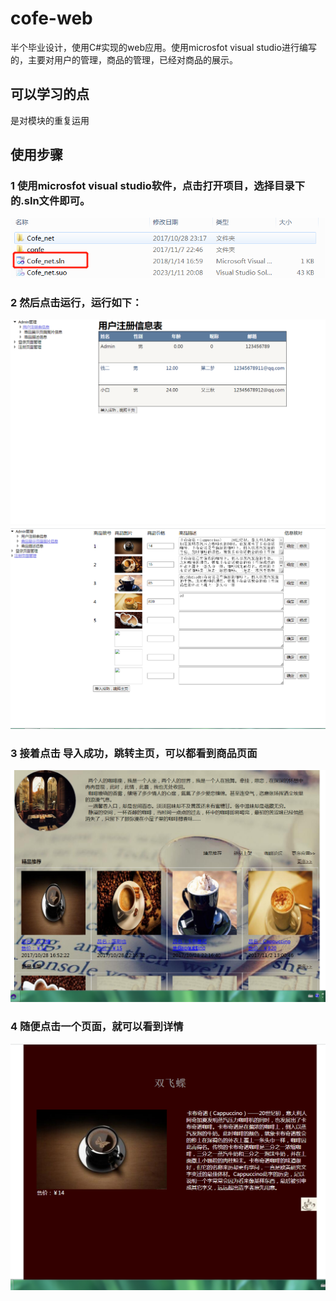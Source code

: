 # cofe-web
半个毕业设计，使用C#实现的web应用。使用microsfot visual studio进行编写的，主要对用户的管理，商品的管理，已经对商品的展示。
## 可以学习的点
是对模块的重复运用
## 使用步骤
### 1 使用microsfot visual studio软件，点击打开项目，选择目录下的.sln文件即可。  
![image](./readmeImage/%E6%89%93%E5%BC%80%E8%BD%AF%E4%BB%B6.png)   
### 2 然后点击运行，运行如下：  
![image](./readmeImage/%E7%94%A8%E6%88%B7%E6%B3%A8%E5%86%8C%E8%A1%A8.png)
![image](./readmeImage/%E7%AE%A1%E7%90%86%E9%A1%B5%E9%9D%A2.png)   
### 3 接着点击 导入成功，跳转主页，可以都看到商品页面
![image](./readmeImage/%E5%95%86%E5%93%81%E5%B1%95%E7%A4%BA%E9%A1%B5%E9%9D%A2.png)
### 4 随便点击一个页面，就可以看到详情   
![image](./readmeImage/%E5%95%86%E5%93%81%E8%AF%A6%E6%83%85.png)